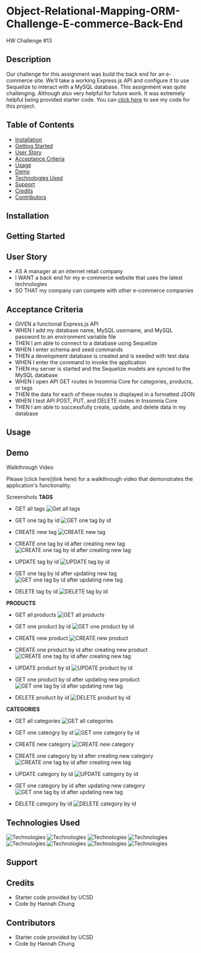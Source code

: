 # Object-Relational-Mapping-ORM-Challenge-E-commerce-Back-End
HW Challenge #13


## Description
Our challenge for this assignment was build the back end for an e-commerce site. We’ll take a working Express.js API and configure it to use Sequelize to interact with a MySQL database. This assignment was quite challenging. Although also very helpful for future work. It was extremely helpful being provided starter code. You can [click here](https://github.com/hannybear88/Object-Relational-Mapping-ORM-Challenge-E-commerce-Back-End) to see my code for this project.

## Table of Contents
* [Installation](#installation)
* [Getting Started](#Getting-Started)
* [User Story](#User-Story)
* [Acceptance Criteria](#Acceptance-Criteria)
* [Usage](#Usage)
* [Demo](#Demo)
* [Technologies Used](#Technologies-Used)
* [Support](#Support)
* [Credits](#Credits)
* [Contributors](#Contributors)


## Installation

## Getting Started




## User Story
- AS A manager at an internet retail company
- I WANT a back end for my e-commerce website that uses the latest technologies
- SO THAT my company can compete with other e-commerce companies

## Acceptance Criteria
- GIVEN a functional Express.js API
- WHEN I add my database name, MySQL username, and MySQL password to an environment variable file
- THEN I am able to connect to a database using Sequelize
- WHEN I enter schema and seed commands
- THEN a development database is created and is seeded with test data
- WHEN I enter the command to invoke the application
- THEN my server is started and the Sequelize models are synced to the MySQL database
- WHEN I open API GET routes in Insomnia Core for categories, products, or tags
- THEN the data for each of these routes is displayed in a formatted JSON
- WHEN I test API POST, PUT, and DELETE routes in Insomnia Core
- THEN I am able to successfully create, update, and delete data in my database

## Usage


## Demo

Walkthrough Video

Please [click here](link here) for a walkthrough video that demonstrates the application's functionality.


Screenshots
**TAGS**

* GET all tags 
![Get all tags](assets/images/GET_all_tags_screenshot.png)

* GET one tag by id
![GET one tag by id](assets/images/GET_one_tag_by_id_screenshot.png)

* CREATE new tag
![CREATE new tag](assets/images/CREATE_new_tag_screenshot.png)

* CREATE one tag by id after creating new tag
![CREATE one tag by id after creating new tag](assets/images/GET_one_tag_by_id_after_creating_new_tag_screenshot.png)

* UPDATE tag by id
![UPDATE tag by id](/assets/images/UPDATE_tag_by_id.png)

* GET one tag by id after updating new tag 
![GET one tag by id after updating new tag ](/assets/images/GET_one_tag_by_id_after_updating_new_tag_screenshot.png)

* DELETE tag by id
![DELETE tag by id](assets/images/DELETE_tag_by_id_screenshot.png)

**PRODUCTS**

* GET all products
![GET all products](/assets/images/GET_all_products_screenshot.png)

* GET one product by id
![GET one product by id](/assets/images/GET_one_product_by_id_screenshot.png)

* CREATE new product
![CREATE new product](/assets/images/CREATE_new_product_screenshot.png)

* CREATE one product by id after creating new product
![CREATE one tag by id after creating new tag](assets/images/GET_one_product_by_id_after_creating_new_product_screenshot.png)

* UPDATE product by id
![UPDATE product by id](/assets/images/UPDATE_product_by_id.png)

* GET one product by id after updating new product
![GET one tag by id after updating new tag ](/assets/images/GET_one_product_by_id_after_updating_new_product_screenshot.png)

* DELETE product by id
![DELETE product by id](/assets/images/DELETE_product_by_id_screenshot.png)

**CATEGORIES**

* GET all categories
    ![GET all categories](/assets/images/GET_all_categories_screenshot.png)

* GET one cateogry by id
    ![GET one category by id](/assets/images/GET_one_category_by_id_screenshot.png)

* CREATE new category
![CREATE new category](/assets/images/CREATE_new_category_screenshot.png)

* CREATE one category by id after creating new category
![CREATE one tag by id after creating new tag](assets/images/GET_one_category_by_id_after_creating_new_category_screenshot.png)


* UPDATE category by id
![UPDATE category by id](/assets/images/UPDATE_category_by_id.png)

* GET one category by id after updating new category
![GET one tag by id after updating new tag ](/assets/images/GET_one_category_by_id_after_updating_new_category_screenshot.png)

* DELETE category by id
![DELETE category by id](/assets/images/DELETE_category_by_id_screenshot.png)


## Technologies Used

![Technologies](https://img.shields.io/badge/JavaScript-F7DF1E?style=for-the-badge&logo=javascript&logoColor=black)
![Technologies](https://img.shields.io/badge/-JSON-blue)
![Technologies](https://img.shields.io/badge/-Node.js-339933?logo=Node.js&logoColor=white)
![Technologies](https://img.shields.io/badge/-npm-CB3837?logo=npm&logoColor=white)
![Technologies](https://img.shields.io/badge/Express-green)
![Technologies](https://img.shields.io/badge/Sequalize-blue)
![Technologies](https://img.shields.io/badge/SQL2-orange)
![Technologies](https://img.shields.io/badge/Insomnia-purple)

## Support


## Credits
- Starter code provided by UCSD
- Code by Hannah Chung

## Contributors
- Starter code provided by UCSD
- Code by Hannah Chung